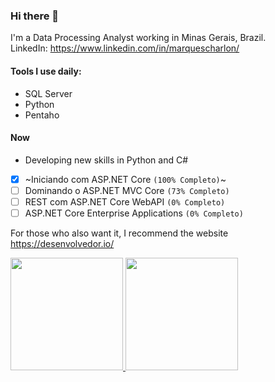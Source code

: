 ### Hi there 👋

I'm a Data Processing Analyst working in Minas Gerais, Brazil.<br/>
LinkedIn: https://www.linkedin.com/in/marquescharlon/

#### Tools I use daily:
* SQL Server
* Python
* Pentaho

#### Now

* Developing new skills in Python and C#
- [x] ~Iniciando com ASP.NET Core `(100% Completo)`~
- [ ] Dominando o ASP.NET MVC Core `(73% Completo)`
- [ ] REST com ASP.NET Core WebAPI `(0% Completo)`
- [ ] ASP.NET Core Enterprise Applications `(0% Completo)`

For those who also want it, I recommend the website https://desenvolvedor.io/


<div align="left">
  <a href="https://github.com/marquescharlon">
  <img height="180em" src="https://github-readme-stats.vercel.app/api?username=marquescharlon&show_icons=true&theme=graywhite&include_all_commits=true&count_private=true"/>
  <img height="180em" src="https://github-readme-stats.vercel.app/api/top-langs/?username=marquescharlon&layout=compact&langs_count=7&theme=graywhite"/>
</div>



<!--
**marquescharlon/marquescharlon** is a ✨ _special_ ✨ repository because its `README.md` (this file) appears on your GitHub profile.

Here are some ideas to get you started:

- 🔭 I’m currently working on ...
- 🌱 I’m currently learning ...
- 👯 I’m looking to collaborate on ...
- 🤔 I’m looking for help with ...
- 💬 Ask me about ...
- 📫 How to reach me: ...
- 😄 Pronouns: ...
- ⚡ Fun fact: ...
-->
